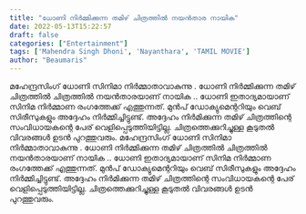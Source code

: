 ```yaml
---
title: "ധോണി നിർമ്മിക്കുന്ന തമിഴ് ചിത്രത്തിൽ നയൻ‌താര നായിക"
date: 2022-05-13T15:22:57
draft: false
categories: ["Entertainment"]
tags: ['Mahendra Singh Dhoni', 'Nayanthara', 'TAMIL MOVIE']
author: "Beaumaris"
---
```


മഹേന്ദ്രസിംഗ് ധോണി സിനിമാ നിർമ്മാതാവാകുന്നു . ധോണി നിർമ്മിക്കുന്ന തമിഴ് ചിത്രത്തിൽ ചിത്രത്തിൽ നയൻതാരയാണ് നായിക .. ധോണി ഇതാദ്യമായാണ് സിനിമ നിർമ്മാണ രംഗത്തേക്ക് എത്തുന്നത്. മുൻപ് ഡോക്യുമെന്ററിയും വെബ് സിരീസുകളും അദ്ദേഹം നിർമ്മിച്ചിട്ടുണ്ട്. അദ്ദേഹം നിർമിക്കുന്ന തമിഴ് ചിത്രത്തിന്റെ സംവിധായകന്റെ പേര് വെളിപ്പെടുത്തിയിട്ടില്ല. ചിത്രത്തെക്കുറിച്ചുള്ള കൂടുതൽ വിവരങ്ങൾ ഉടൻ പുറത്തുവരും.
മഹേന്ദ്രസിംഗ് ധോണി സിനിമാ നിർമ്മാതാവാകുന്നു . ധോണി നിർമ്മിക്കുന്ന തമിഴ് ചിത്രത്തിൽ ചിത്രത്തിൽ നയൻതാരയാണ് നായിക .. ധോണി ഇതാദ്യമായാണ് സിനിമ നിർമ്മാണ രംഗത്തേക്ക് എത്തുന്നത്. മുൻപ് ഡോക്യുമെന്ററിയും വെബ് സിരീസുകളും അദ്ദേഹം നിർമ്മിച്ചിട്ടുണ്ട്. അദ്ദേഹം നിർമിക്കുന്ന തമിഴ് ചിത്രത്തിന്റെ സംവിധായകന്റെ പേര് വെളിപ്പെടുത്തിയിട്ടില്ല. ചിത്രത്തെക്കുറിച്ചുള്ള കൂടുതൽ വിവരങ്ങൾ ഉടൻ പുറത്തുവരും.
